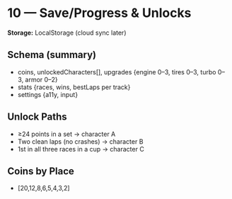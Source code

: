 # 10 — Save/Progress & Unlocks
**Storage:** LocalStorage (cloud sync later)

## Schema (summary)
- coins, unlockedCharacters[], upgrades {engine 0–3, tires 0–3, turbo 0–3, armor 0–2}
- stats {races, wins, bestLaps per track}
- settings {a11y, input}

## Unlock Paths
- ≥24 points in a set → character A
- Two clean laps (no crashes) → character B
- 1st in all three races in a cup → character C

## Coins by Place
- [20,12,8,6,5,4,3,2]
